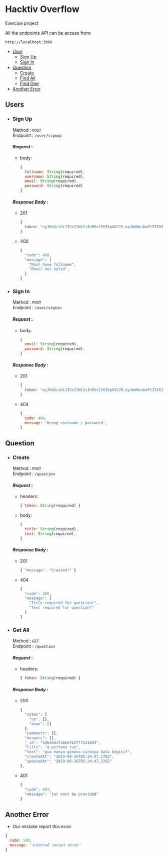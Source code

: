 # Hacktiv Overflow

Exercise project

All the endpoints API can be access from:
```jacascript
http://localhost:3000
```

* [User](#users)
  * [Sign Up](#sign-up)
  * [Sign In](#sign-in)
* [Question](#question)
  * [Create](#create)
  * [Find All](#find-all)
  * [Find One](#find-one)
* [Another Error](#another-error)


## Users
+ ### Sign Up
  Method : `POST`<br>
  Endpoint : `/user/signup`

  #### _Request_ :
  * body:
    ```javascript
    {
      fullname: String(required),
      username: String(required),
      email: String(required),
      password: String(required)
    }
    ```

  #### _Response Body_ :
  - 201
    ```javascript
    {
      token: "eyJhbGciOiJIUzI1NiIsInR5cCI6IkpXVCJ9.eyJmdWxsbmFtZSI6ImpvaG4gZG9lIiwidXNlcm5hbWUiOiJqb2huZG9lIiwiZW1haWwiOiJqb2huZG9lQG1haWwuY29tIiwicm9sZSI6ImJ1eWVyIiwiaWF0IjoxNTY2MjA4NjIzfQ.Yr28Iu-8BP00vV_leZcFCde0-3DinwMK16Fz81NZtlk"
    }
    ```
  - 400
    ```javascript
    {
      "code": 400,
      "message": [
        "Must have fullname",
        "Email not valid",
      ]
    }
    ```

+ ### Sign In
  Method : `POST`<br>
  Endpoint : `/user/signin`

  #### _Request_ :
  * body:
    ```javascript
    {
      email: String(required),
      password: String(required),
    }
    ```

  #### _Response Body_ :
  - 201
    ```javascript
    {
      token: "eyJhbGciOiJIUzI1NiIsInR5cCI6IkpXVCJ9.eyJmdWxsbmFtZSI6ImpvaG4gZG9lIiwidXNlcm5hbWUiOiJqb2huZG9lIiwiZW1haWwiOiJqb2huZG9lQG1haWwuY29tIiwicm9sZSI6ImJ1eWVyIiwiaWF0IjoxNTY2MjA4NjIzfQ.Yr28Iu-8BP00vV_leZcFCde0-3DinwMK16Fz81NZtlk"
    }
    ```
  - 404
    ```javascript
    {
      code: 404,
      message: "Wrong username / password",
    }
    ```

## Question
+ ### Create
  Method : `POST`<br>
  Endpoint : `/question`

  #### _Request_ :
  * headers:
    ```javascript
    { token: String(required) }
    ```
  * body:
    ```javascript
    {
      title: String(required),
      text: String(required),
    }
    ```

  #### _Response Body_ :
  - 201
    ```javascript
    { "message": "Created!" }
    ```
  - 404
    ```javascript
    {
      "code": 400,
      "message": [
        "Title required for question!",
        "Text required for question!"
      ]
    }
    ```
+ ### Get All
  Method : `GET`<br>
  Endpoint : `/question`

  #### _Request_ :
  * headers:
    ```javascript
    { token: String(required) }
    ```

  #### _Response Body_ :
  - 200
    ```javascript
    {
      "votes": {
        "up": [],
        "down": []
      },
      "comments": [],
      "answers": [],
      "_id": "5d636d1fa8e6fb2777131b04",
      "title": "q pertama cuy",
      "text": "gua nanya gimana caranya kalo begini?",
      "createdAt": "2019-08-26T05:24:47.276Z",
      "updatedAt": "2019-08-26T05:24:47.276Z"
    },
    ```
  - 401
    ```javascript
    {
      "code": 401,
      "message": "jwt must be provided"
    }
    ```







## Another Error
  + Our mistake report this error
  ```javascript
  {
    code: 500,
    message: 'internal server error'
  }
  ```